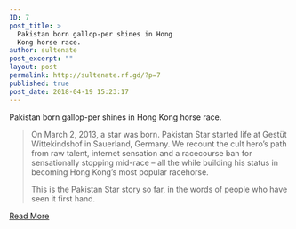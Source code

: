 ```yaml
---
ID: 7
post_title: >
  Pakistan born gallop-per shines in Hong
  Kong horse race.
author: sultenate
post_excerpt: ""
layout: post
permalink: http://sultenate.rf.gd/?p=7
published: true
post_date: 2018-04-19 15:23:17
---
```

Pakistan born gallop-per shines in Hong Kong horse race.
<blockquote>On March 2, 2013, a star was born. Pakistan Star started life at Gestüt Wittekindshof in Sauerland, Germany. We recount the cult hero’s path from raw talent, internet sensation and a racecourse ban for sensationally stopping mid-race – all the while building his status in becoming Hong Kong’s most popular racehorse.

This is the Pakistan Star story so far, in the words of people who have seen it first hand.</blockquote>
<a href="http://www.scmp.com/sport/racing/article/2134299/pakistan-star-story-so-far-meet-hong-kong-racings-most-popular-and">Read More</a>